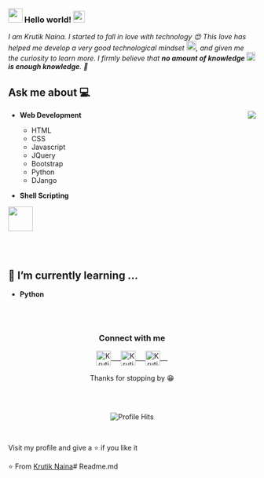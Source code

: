 ### <img src="https://github.com/Iamdivyeshh/Iamdivyeshh/blob/master/Assets/Hi.gif" width="29px"> Hello world!&nbsp;<img src="https://github.com/Iamdivyeshh/Iamdivyeshh/blob/master/Assets/Earth.gif" width="24px">
<em>I am Krutik Naina. I started to fall in love with technology 😍 This love has helped me develop a very good technological mindset <img src="https://github.com/iamdivyeshh/iamdivyeshh/blob/master/Assets/PC.gif" height="20px"/>, and given me the curiosity to learn more. I firmly believe that **no amount of knowledge <img src="https://github.com/Iamdivyeshh/Iamdivyeshh/blob/master/Assets/Rocket.gif" height="18px"> is enough knowledge**. 🧠</em>
 <br/>
## Ask me about :computer: 

<img align="right" src="https://github.com/Iamdivyeshh/Iamdivyeshh/blob/master/Assets/Developer.gif"/>

- **Web Development**
    - HTML
    - CSS
    - Javascript
    - JQuery
    - Bootstrap
    - Python
    - DJango
  
- **Shell Scripting**


<code><a href="https://www.python.org/" target="_blank"><img height="50" src="https://www.vectorlogo.zone/logos/python/python-ar21.svg"></a></code>

<br/><br/>

## 🌱 I’m currently learning ...
- **Python**
<br/>
  <br/>


<div align="center">
  <h3 align="center">Connect with me</h3> 
</div>
<p align="center">
 <a href="https://www.linkedin.com/in/krutik-naina-a82a80236/" target="blank">
  <img align="center" alt="Krutik Naina LinkedIn" width="30px" src="https://www.vectorlogo.zone/logos/linkedin/linkedin-icon.svg" /> &nbsp; &nbsp;
 </a>
 <a href="https://www.instagram.com/krutik_nena/" target="blank">
  <img align="center" alt="Krutik Naina Instagram" width="30px" src="https://www.vectorlogo.zone/logos/instagram/instagram-icon.svg" /> &nbsp; &nbsp;
 </a>
 <a href="https://x.com/NenaKrutik?t=cHDqqESCGXP7luH_f12pWQ&s=08" target="blank">
  <img align="center" alt="Krutik Naina Twitter" width="30px" src="https://www.vectorlogo.zone/logos/twitter/twitter-official.svg" /> &nbsp; &nbsp;
 </a>
 
  <br/>
  <br/>
  Thanks for stopping by 😁<br/>
</p>
<br />
<br />


<p align="center"><img alt="Profile Hits" src="https://hits.seeyoufarm.com/api/count/incr/badge.svg?url=https%3A%2F%2Fgithub.com%2FIamdivyeshh%2F" /></p>
<br/>
<p>
Visit my profile and give a ⭐️ if you like it</p>

⭐️ From [Krutik Naina](https://github.com/KrutikNaina/)# Readme.md
